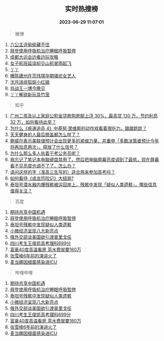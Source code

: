 <div align="center"><h2>实时热搜榜</h2><h4>2023-06-29 11:07:01</h4></div>

> 微博  

1. [六公主评偷偷藏不住](https://s.weibo.com/weibo?q=%23%E5%85%AD%E5%85%AC%E4%B8%BB%E8%AF%84%E5%81%B7%E5%81%B7%E8%97%8F%E4%B8%8D%E4%BD%8F%23&t=31&band_rank=1&Refer=top)<br />
2. [拜登使用呼吸机治疗睡眠呼吸暂停](https://s.weibo.com/weibo?q=%23%E6%8B%9C%E7%99%BB%E4%BD%BF%E7%94%A8%E5%91%BC%E5%90%B8%E6%9C%BA%E6%B2%BB%E7%96%97%E7%9D%A1%E7%9C%A0%E5%91%BC%E5%90%B8%E6%9A%82%E5%81%9C%23&t=31&band_rank=2&Refer=top)<br />
3. [成都大运会边看边玩攻略](https://s.weibo.com/weibo?q=%23%E6%88%90%E9%83%BD%E5%A4%A7%E8%BF%90%E4%BC%9A%E8%BE%B9%E7%9C%8B%E8%BE%B9%E7%8E%A9%E6%94%BB%E7%95%A5%23&t=31&band_rank=3&Refer=top)<br />
4. [女子航班延误却见山航冒雨起飞](https://s.weibo.com/weibo?q=%23%E5%A5%B3%E5%AD%90%E8%88%AA%E7%8F%AD%E5%BB%B6%E8%AF%AF%E5%8D%B4%E8%A7%81%E5%B1%B1%E8%88%AA%E5%86%92%E9%9B%A8%E8%B5%B7%E9%A3%9E%23&t=31&band_rank=4&Refer=top)<br />
5. [丫丫](https://s.weibo.com/weibo?q=%E4%B8%AB%E4%B8%AB&t=31&band_rank=5&Refer=top)<br />
6. [曝陈建州在范玮琪孕期骚扰女艺人](https://s.weibo.com/weibo?q=%23%E6%9B%9D%E9%99%88%E5%BB%BA%E5%B7%9E%E5%9C%A8%E8%8C%83%E7%8E%AE%E7%90%AA%E5%AD%95%E6%9C%9F%E9%AA%9A%E6%89%B0%E5%A5%B3%E8%89%BA%E4%BA%BA%23&t=31&band_rank=6&Refer=top)<br />
7. [沈月进组狐妖小红娘](https://s.weibo.com/weibo?q=%23%E6%B2%88%E6%9C%88%E8%BF%9B%E7%BB%84%E7%8B%90%E5%A6%96%E5%B0%8F%E7%BA%A2%E5%A8%98%23&t=31&band_rank=7&Refer=top)<br />
8. [肖战王一博今晚见](https://s.weibo.com/weibo?q=%23%E8%82%96%E6%88%98%E7%8E%8B%E4%B8%80%E5%8D%9A%E4%BB%8A%E6%99%9A%E8%A7%81%23&t=31&band_rank=8&Refer=top)<br />
9. [丫丫解锁新玩具竹笼](https://s.weibo.com/weibo?q=%23%E4%B8%AB%E4%B8%AB%E8%A7%A3%E9%94%81%E6%96%B0%E7%8E%A9%E5%85%B7%E7%AB%B9%E7%AC%BC%23&t=31&band_rank=9&Refer=top)<br />

> 知乎  

1. [广州二孩及以上家庭公积金贷款购房额上浮 30%，最高贷 130 万，节约利息 32 万，如何看待此举？](https://www.zhihu.com/question/609178796)<br />
2. [为什么《疾速追杀 4》中基努·里维斯的动作戏看着很吃力、踉踉跄跄？](https://www.zhihu.com/question/607986724)<br />
3. [天天健身的人最后膝盖都怎么样了？](https://www.zhihu.com/question/370126051)<br />
4. [鲍威尔表示美联储预计会出现更多的紧缩力量，并重申「多数决策者预计今年将再加息两次」，释放了什么信号？](https://www.zhihu.com/question/609288325)<br />
5. [为什么那么多人执着于考公务员呢？](https://www.zhihu.com/question/595603265)<br />
6. [我忘记了笔记本电脑键盘禁用了，然后把电脑屏幕亮度调到了最低，现在屏幕看不见亮度也调不了了，怎么办？](https://www.zhihu.com/question/608618980)<br />
7. [请问这样的字（准高三生写的）适合用来参加高考吗？](https://www.zhihu.com/question/602274661)<br />
8. [如何看待《成龙历险记》大结局?](https://www.zhihu.com/question/347103500)<br />
9. [泰坦号潜水器内爆残骸被运回岸上，残骸中发现「疑似人类遗骸」，哪些信息值得关注？](https://www.zhihu.com/question/609334039)<br />

> 百度  

1. [期待共享中国机遇](https://www.baidu.com/s?wd=%E6%9C%9F%E5%BE%85%E5%85%B1%E4%BA%AB%E4%B8%AD%E5%9B%BD%E6%9C%BA%E9%81%87&sa=fyb_news&rsv_dl=fyb_news)<br />
2. [拜登使用呼吸机治疗睡眠呼吸暂停](https://www.baidu.com/s?wd=%E6%8B%9C%E7%99%BB%E4%BD%BF%E7%94%A8%E5%91%BC%E5%90%B8%E6%9C%BA%E6%B2%BB%E7%96%97%E7%9D%A1%E7%9C%A0%E5%91%BC%E5%90%B8%E6%9A%82%E5%81%9C&sa=fyb_news&rsv_dl=fyb_news)<br />
3. [泰坦号残骸中发现疑似人类遗骸](https://www.baidu.com/s?wd=%E6%B3%B0%E5%9D%A6%E5%8F%B7%E6%AE%8B%E9%AA%B8%E4%B8%AD%E5%8F%91%E7%8E%B0%E7%96%91%E4%BC%BC%E4%BA%BA%E7%B1%BB%E9%81%97%E9%AA%B8&sa=fyb_news&rsv_dl=fyb_news)<br />
4. [小微经济呈现八大新亮点](https://www.baidu.com/s?wd=%E5%B0%8F%E5%BE%AE%E7%BB%8F%E6%B5%8E%E5%91%88%E7%8E%B0%E5%85%AB%E5%A4%A7%E6%96%B0%E4%BA%AE%E7%82%B9&sa=fyb_news&rsv_dl=fyb_news)<br />
5. [俄外交部谈美国欲引渡普里戈任](https://www.baidu.com/s?wd=%E4%BF%84%E5%A4%96%E4%BA%A4%E9%83%A8%E8%B0%88%E7%BE%8E%E5%9B%BD%E6%AC%B2%E5%BC%95%E6%B8%A1%E6%99%AE%E9%87%8C%E6%88%88%E4%BB%BB&sa=fyb_news&rsv_dl=fyb_news)<br />
6. [四川考生王俊凯高考理科699分](https://www.baidu.com/s?wd=%E5%9B%9B%E5%B7%9D%E8%80%83%E7%94%9F%E7%8E%8B%E4%BF%8A%E5%87%AF%E9%AB%98%E8%80%83%E7%90%86%E7%A7%91699%E5%88%86&sa=fyb_news&rsv_dl=fyb_news)<br />
7. [富豪40度高温看房 茶水费就要160万](https://www.baidu.com/s?wd=%E5%AF%8C%E8%B1%AA40%E5%BA%A6%E9%AB%98%E6%B8%A9%E7%9C%8B%E6%88%BF+%E8%8C%B6%E6%B0%B4%E8%B4%B9%E5%B0%B1%E8%A6%81160%E4%B8%87&sa=fyb_news&rsv_dl=fyb_news)<br />
8. [张雪峰6年前的演讲火了](https://www.baidu.com/s?wd=%E5%BC%A0%E9%9B%AA%E5%B3%B06%E5%B9%B4%E5%89%8D%E7%9A%84%E6%BC%94%E8%AE%B2%E7%81%AB%E4%BA%86&sa=fyb_news&rsv_dl=fyb_news)<br />
9. [麦当娜因细菌感染进ICU](https://www.baidu.com/s?wd=%E9%BA%A6%E5%BD%93%E5%A8%9C%E5%9B%A0%E7%BB%86%E8%8F%8C%E6%84%9F%E6%9F%93%E8%BF%9BICU&sa=fyb_news&rsv_dl=fyb_news)<br />

> 哔哩哔哩  

1. [期待共享中国机遇](https://www.baidu.com/s?wd=%E6%9C%9F%E5%BE%85%E5%85%B1%E4%BA%AB%E4%B8%AD%E5%9B%BD%E6%9C%BA%E9%81%87&sa=fyb_news&rsv_dl=fyb_news)<br />
2. [拜登使用呼吸机治疗睡眠呼吸暂停](https://www.baidu.com/s?wd=%E6%8B%9C%E7%99%BB%E4%BD%BF%E7%94%A8%E5%91%BC%E5%90%B8%E6%9C%BA%E6%B2%BB%E7%96%97%E7%9D%A1%E7%9C%A0%E5%91%BC%E5%90%B8%E6%9A%82%E5%81%9C&sa=fyb_news&rsv_dl=fyb_news)<br />
3. [泰坦号残骸中发现疑似人类遗骸](https://www.baidu.com/s?wd=%E6%B3%B0%E5%9D%A6%E5%8F%B7%E6%AE%8B%E9%AA%B8%E4%B8%AD%E5%8F%91%E7%8E%B0%E7%96%91%E4%BC%BC%E4%BA%BA%E7%B1%BB%E9%81%97%E9%AA%B8&sa=fyb_news&rsv_dl=fyb_news)<br />
4. [小微经济呈现八大新亮点](https://www.baidu.com/s?wd=%E5%B0%8F%E5%BE%AE%E7%BB%8F%E6%B5%8E%E5%91%88%E7%8E%B0%E5%85%AB%E5%A4%A7%E6%96%B0%E4%BA%AE%E7%82%B9&sa=fyb_news&rsv_dl=fyb_news)<br />
5. [俄外交部谈美国欲引渡普里戈任](https://www.baidu.com/s?wd=%E4%BF%84%E5%A4%96%E4%BA%A4%E9%83%A8%E8%B0%88%E7%BE%8E%E5%9B%BD%E6%AC%B2%E5%BC%95%E6%B8%A1%E6%99%AE%E9%87%8C%E6%88%88%E4%BB%BB&sa=fyb_news&rsv_dl=fyb_news)<br />
6. [四川考生王俊凯高考理科699分](https://www.baidu.com/s?wd=%E5%9B%9B%E5%B7%9D%E8%80%83%E7%94%9F%E7%8E%8B%E4%BF%8A%E5%87%AF%E9%AB%98%E8%80%83%E7%90%86%E7%A7%91699%E5%88%86&sa=fyb_news&rsv_dl=fyb_news)<br />
7. [富豪40度高温看房 茶水费就要160万](https://www.baidu.com/s?wd=%E5%AF%8C%E8%B1%AA40%E5%BA%A6%E9%AB%98%E6%B8%A9%E7%9C%8B%E6%88%BF+%E8%8C%B6%E6%B0%B4%E8%B4%B9%E5%B0%B1%E8%A6%81160%E4%B8%87&sa=fyb_news&rsv_dl=fyb_news)<br />
8. [张雪峰6年前的演讲火了](https://www.baidu.com/s?wd=%E5%BC%A0%E9%9B%AA%E5%B3%B06%E5%B9%B4%E5%89%8D%E7%9A%84%E6%BC%94%E8%AE%B2%E7%81%AB%E4%BA%86&sa=fyb_news&rsv_dl=fyb_news)<br />
9. [麦当娜因细菌感染进ICU](https://www.baidu.com/s?wd=%E9%BA%A6%E5%BD%93%E5%A8%9C%E5%9B%A0%E7%BB%86%E8%8F%8C%E6%84%9F%E6%9F%93%E8%BF%9BICU&sa=fyb_news&rsv_dl=fyb_news)<br />
